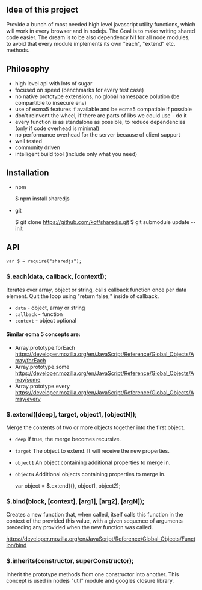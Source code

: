 ## Idea of this project

Provide a bunch of most needed high level javascript utility functions, which will work in every browser and in nodejs. 
The Goal is to make writing shared code easier. 
The dream is to be also dependency N1 for all node modules, to avoid that every module implements its own "each", "extend" etc. methods.   

## Philosophy

- high level api with lots of sugar
- focused on speed (benchmarks for every test case)
- no native prototype extensions, no global namespace polution (be compartible to insecure env)
- use of ecma5 features if available and be ecma5 compatible if possible 
- don't reinvent the wheel, if there are parts of libs we could use - do it
- every function is as standalone as possible, to reduce dependencies (only if code overhead is minimal)
- no performance overhead for the server because of client support
- well tested
- community driven
- intelligent build tool (include only what you need)

## Installation
- npm

	$ npm install sharedjs
	
- git

	$ git clone https://github.com/kof/sharedjs.git
	$ git submodule update --init

## API

	var $ = require("sharedjs");

### $.each(data, callback, [context]);

Iterates over array, object or string, calls callback function once per data element.
Quit the loop using "return false;" inside of callback.

- `data` - object, array or string
- `callback` - function
- `context` - object optional


#### Similar ecma 5 concepts are:
- Array.prototype.forEach https://developer.mozilla.org/en/JavaScript/Reference/Global_Objects/Array/forEach
- Array.prototype.some https://developer.mozilla.org/en/JavaScript/Reference/Global_Objects/Array/some
- Array.prototype.every https://developer.mozilla.org/en/JavaScript/Reference/Global_Objects/Array/every

### $.extend([deep], target, object1, [objectN]);

Merge the contents of two or more objects together into the first object. 

- `deep` If true, the merge becomes recursive.
- `target` The object to extend. It will receive the new properties.
- `object1` An object containing additional properties to merge in.
- `objectN` Additional objects containing properties to merge in.


	var object = $.extend({}, object1, object2);
	
### $.bind(block, [context], [arg1], [arg2], [argN]);

Creates a new function that, when called, itself calls this function in the context of the provided this value, with a given sequence of arguments preceding any provided when the new function was called.

https://developer.mozilla.org/en/JavaScript/Reference/Global_Objects/Function/bind

### $.inherits(constructor, superConstructor);

Inherit the prototype methods from one constructor into another. This concept is used in nodejs "util" module and googles closure library.